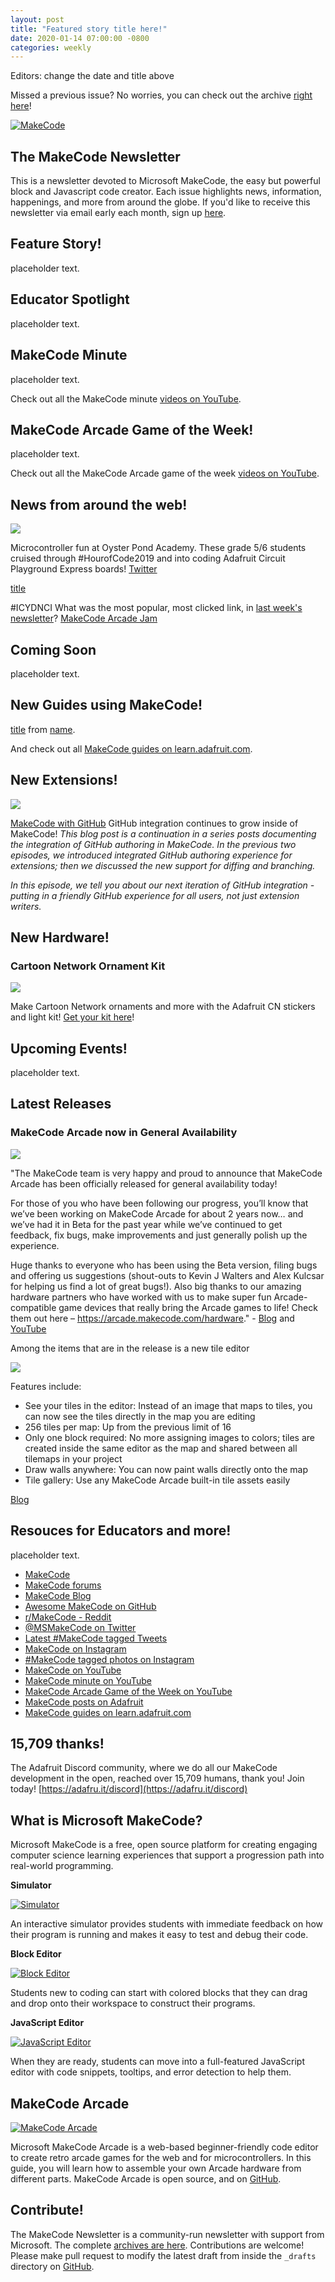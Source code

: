 ```yaml
---
layout: post
title: "Featured story title here!"
date: 2020-01-14 07:00:00 -0800
categories: weekly
---
```

Editors: change the date and title above

Missed a previous issue? No worries, you can check out the archive [right here](http://makecode.adafruitdaily.com/)!

[![MakeCode](/assets/08142019/hero.png)](https://www.makecode.com)

## The MakeCode Newsletter
This is a newsletter devoted to Microsoft MakeCode, the easy but powerful block and Javascript code creator. Each issue highlights news, information, happenings, and more from around the globe. If you'd like to receive this newsletter via email early each month, sign up [here](https://www.adafruitdaily.com/).

## Feature Story!

placeholder text.

## Educator Spotlight

placeholder text.

## MakeCode Minute

placeholder text.

Check out all the MakeCode minute [videos on YouTube](https://www.youtube.com/playlist?list=PLjF7R1fz_OOU5gFO10qxLlbtN0YzZTyvk).

## MakeCode Arcade Game of the Week!

placeholder text.

Check out all the MakeCode Arcade game of the week [videos on YouTube](https://www.youtube.com/playlist?list=PLjF7R1fz_OOUpC_QY_Y5CmPKm-a5Cg4Qo).

## News from around the web!

[![](/assets/01142020/01142020-OysterPond.png)](https://twitter.com/sarah_sarahryan/status/1207383510140542977)

Microcontroller fun at Oyster Pond Academy. These grade 5/6 students cruised through #HourofCode2019 and into coding Adafruit
Circuit Playground Express boards! [Twitter](https://twitter.com/sarah_sarahryan/status/1207383510140542977)

[title](url)


#ICYDNCI What was the most popular, most clicked link, in [last week's newsletter](https://link)? [MakeCode Arcade Jam](https://aka.ms/arcadejam)

## Coming Soon

placeholder text.

## New Guides using MakeCode!

[title](url) from [name](url).

And check out all [MakeCode guides on learn.adafruit.com](https://learn.adafruit.com/search?q=makecode).

## New Extensions!

[![](/assets/01142020/oauth_github.jpg)](https://makecode.com/blog/makecode-with-github)

[MakeCode with GitHub](https://makecode.com/blog/makecode-with-github) GitHub integration continues to grow inside of MakeCode! _This blog post is a continuation in a series posts documenting the integration of GitHub authoring in MakeCode. In the previous two episodes, we introduced integrated GitHub authoring experience for extensions; then we discussed the new support for diffing and branching._

_In this episode, we tell you about our next iteration of GitHub integration - putting in a friendly GitHub experience for all users, not just extension writers._

## New Hardware!

### Cartoon Network Ornament Kit

[![](/assets/01142020/01142020-cartoon-network.png)](https://blog.adafruit.com/2019/12/19/make-cartoon-network-ornaments-and-more-with-the-adafruit-cn-stickers-and-light-kit-get-your-kit-here-cartoonnetwork-cartoonnetwork/)

Make Cartoon Network ornaments and more with the Adafruit CN stickers and light kit! [Get your kit here](https://www.adafruit.com/product/4355)!

## Upcoming Events!

placeholder text.

## Latest Releases

### MakeCode Arcade now in General Availability

[![](/assets/01142020/01142020-MC-Arcade-GenRelease.png)](https://makecode.com/blog/arcade/general-release)

"The MakeCode team is very happy and proud to announce that MakeCode Arcade has been officially released for general availability today!

For those of you who have been following our progress, you’ll know that we’ve been working on MakeCode Arcade for about 2 years now… and we’ve had it in Beta for the past year while we’ve continued to get feedback, fix bugs, make improvements and just generally polish up the experience.

Huge thanks to everyone who has been using the Beta version, filing bugs and offering us suggestions (shout-outs to Kevin J Walters and Alex Kulcsar for helping us find a lot of great bugs!). Also big thanks to our amazing hardware partners who have worked with us to make super fun Arcade-compatible game devices that really bring the Arcade games to life! Check them out here – https://arcade.makecode.com/hardware." - [Blog](https://makecode.com/blog/arcade/general-release) and [YouTube](https://youtu.be/UCq1VUIqpHI)

Among the items that are in the release is a new tile editor

[![](/assets/01142020/01142020-tilemap-editor.gif)](https://forum.makecode.com/t/news-upcoming-tilemap-editor-for-arcade/839)

Features include:

- See your tiles in the editor: Instead of an image that maps to tiles, you can now see the tiles directly in the map you are editing
- 256 tiles per map: Up from the previous limit of 16
- Only one block required: No more assigning images to colors; tiles are created inside the same editor as the map and shared between all tilemaps in your project
- Draw walls anywhere: You can now paint walls directly onto the map
- Tile gallery: Use any MakeCode Arcade built-in tile assets easily

[Blog](https://forum.makecode.com/t/news-upcoming-tilemap-editor-for-arcade/839)

## Resouces for Educators and more!

placeholder text.

* [MakeCode](https://www.microsoft.com/en-us/makecode/)
* [MakeCode forums](https://forum.makecode.com/)
* [MakeCode Blog](https://makecode.com/blog)
* [Awesome MakeCode on GitHub](https://github.com/adafruit/awesome-makecode/blob/master/README.md)
* [r/MakeCode - Reddit](https://www.reddit.com/r/MakeCode/)
* [@MSMakeCode on Twitter](https://twitter.com/MSMakeCode)
* [Latest #MakeCode tagged Tweets](https://twitter.com/search?q=%23makecode&src=typed_query&f=live)
* [MakeCode on Instagram](https://www.instagram.com/makecode/)
* [#MakeCode tagged photos on Instagram](https://www.instagram.com/explore/tags/makecode/)
* [MakeCode on YouTube](https://www.youtube.com/channel/UCye7YlvFUUQ1dSy0WZZ1T_Q)
* [MakeCode minute on YouTube](https://www.youtube.com/playlist?list=PLjF7R1fz_OOU5gFO10qxLlbtN0YzZTyvk)
* [MakeCode Arcade Game of the Week on YouTube](https://www.youtube.com/playlist?list=PLjF7R1fz_OOUpC_QY_Y5CmPKm-a5Cg4Qo)
* [MakeCode posts on Adafruit](https://blog.adafruit.com/category/makecode/)
* [MakeCode guides on learn.adafruit.com](https://learn.adafruit.com/search?q=makecode)

## 15,709 thanks!

The Adafruit Discord community, where we do all our MakeCode development in the open, reached over 15,709 humans, thank you! Join today! [https://adafru.it/discord](https://adafru.it/discord)

## What is Microsoft MakeCode?
Microsoft MakeCode is a free, open source platform for creating engaging computer science learning experiences that support a progression path into real-world programming.

**Simulator**

[![Simulator](/assets/08142019/81419sim.jpg)](https://www.microsoft.com/en-us/makecode/about)

An interactive simulator provides students with immediate feedback on how their program is running and makes it easy to test and debug their code.

**Block Editor**

[![Block Editor](/assets/08142019/81419block.jpg)](https://www.microsoft.com/en-us/makecode/about)

Students new to coding can start with colored blocks that they can drag and drop onto their workspace to construct their programs.

**JavaScript Editor**

[![JavaScript Editor](/assets/08142019/81419jsed.jpg)](https://www.microsoft.com/en-us/makecode/about)

When they are ready, students can move into a full-featured JavaScript editor with code snippets, tooltips, and error detection to help them.

## MakeCode Arcade

[![MakeCode Arcade](/assets/08142019/arcade.png)](https://arcade.makecode.com/)

Microsoft MakeCode Arcade is a web-based beginner-friendly code editor to create retro arcade games for the web and for microcontrollers. In this guide, you will learn how to assemble your own Arcade hardware from different parts. MakeCode Arcade is open source, and on [GitHub](https://github.com/microsoft/pxt-arcade).

## Contribute!

The MakeCode Newsletter is a community-run newsletter with support from Microsoft. The complete [archives are here](https://www.adafruitdaily.com/category/makecode/). Contributions are welcome! Please make pull request to modify the latest draft from inside the `_drafts` directory on [GitHub](https://github.com/adafruit/makecode-newsletter/tree/master/_drafts).
